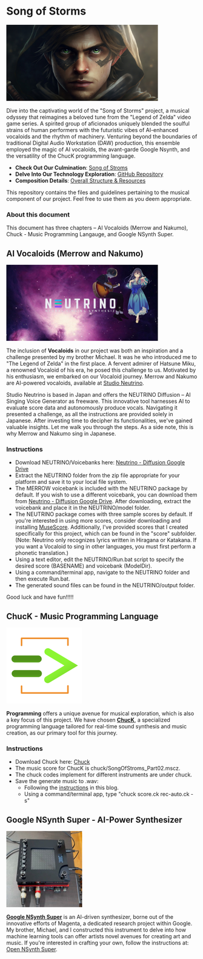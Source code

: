 # Song of Storms
[<img src="images/SongOfStorms_Link.jpeg" width="400" height="200">](https://youtu.be/WxbQ2BDVnvQ)

Dive into the captivating world of the "Song of Storms" project, a musical odyssey that reimagines a beloved tune from the "Legend of Zelda" video game series. A spirited group of aficionados uniquely blended the soulful strains of human performers with the futuristic vibes of AI-enhanced vocaloids and the rhythm of machinery. Venturing beyond the boundaries of traditional Digital Audio Workstation (DAW) production, this ensemble employed the magic of AI vocaloids, the avant-garde Google Nsynth, and the versatility of the ChucK programming language. 

- **Check Out Our Culmination**: [Song of Stroms](https://youtu.be/WxbQ2BDVnvQ)
- **Delve Into Our Technology Exploration**: [GitHub Repository](https://github.com/JeffreyLuo333/SongOfStorms)
- **Composition Details**: [Overall Structure & Resources](https://github.com/JeffreyLuo333/SongOfStorms/blob/main/SongOfStorms.pdf)

This repository contains the files and guidelines pertaining to the musical component of our project. Feel free to use them as you deem appropriate.

### About this document

This document has three chapters – AI Vocaloids (Merrow and Nakumo), Chuck - Music Programming Langauge, and Google NSynth Super.

## AI Vocaloids (Merrow and Nakumo)
[<img src="images/Vocaloids.jpg" width="400" height="200">](https://studio-neutrino.com/)

The inclusion of __Vocaloids__ in our project was both an inspiration and a challenge presented by my brother Michael. It was he who introduced me to "The Legend of Zelda" in the first place. A fervent admirer of Hatsune Miku, a renowned Vocaloid of his era, he posed this challenge to us. Motivated by his enthusiasm, we embarked on our Vocaloid journey.
Merrow and Nakumo are AI-powered vocaloids, available at [Studio Neutrino](https://studio-neutrino.com/).

Studio Neutrino is based in Japan and offers the NEUTRINO Diffusion – AI Singing Voice Generator as freeware. This innovative tool harnesses AI to evaluate score data and autonomously produce vocals. Navigating it presented a challenge, as all the instructions are provided solely in Japanese. After investing time to decipher its functionalities, we've gained valuable insights. Let me walk you through the steps. As a side note, this is why Merrow and Nakumo sing in Japanese.

### Instructions
- Download NEUTRINO/Voicebanks here: [Neutrino - Diffusion Google Drive](https://drive.google.com/drive/folders/1cDicMle0z0y6zRLbQp3dD2kI-Zn21YHC)
- Extract the NEUTRINO folder from the zip file appropriate for your platform and save it to your local file system. 
- The MERROW voicebank is included with the NEUTRINO package by default. If you wish to use a different voicebank, you can download them from [Neutrino - Diffusion Google Drive](https://drive.google.com/drive/folders/1cDicMle0z0y6zRLbQp3dD2kI-Zn21YHC). After downloading, extract the voicebank and place it in the NEUTRINO/model folder.
- The NEUTRINO package comes with three sample scores by default. If you're interested in using more scores, consider downloading and installing [MuseScore](https://musescore.com/dashboard). Additionally, I've provided scores that I created specifically for this project, which can be found in the "score" subfolder. (Note: Neutrino only recognizes lyrics written in Hiragana or Katakana. If you want a Vocaloid to sing in other languages, you must first perform a phonetic translation.)
- Using a text editor, edit the NEUTRINO/Run.bat script to specify the desired score (BASENAME) and voicebank (ModelDir).
- Using a command/terminal app, navigate to the NEUTRINO folder and then execute Run.bat.
- The generated sound files can be found in the NEUTRINO/output folder.

Good luck and have fun!!!!!

## ChucK - Music Programming Language
[<img src="images/chuck-logo2023w.png" width="200" height="200">](https://chuck.stanford.edu/)

__Programming__ offers a unique avenue for musical exploration, which is also a key focus of this project. We have chosen [__ChucK__](https://chuck.stanford.edu/), a specialized programming language tailored for real-time sound synthesis and music creation, as our primary tool for this journey.

### Instructions
- Download Chuck here: [Chuck](https://chuck.stanford.edu/)
- The music score for ChucK is chuck/SongOfStroms_Part02.mscz.
- The chuck codes implement for different instruments are under chuck.
- Save the generate music to .wav: 
  - Following the [instructions](http://learningchuck.blogspot.com/2012/05/saving-to-wav-files.html) in this blog.
  - Using a command/terminal app, type "chuck score.ck rec-auto.ck -s" 

## Google NSynth Super - AI-Power Synthesizer
[<img src="images/GoogleNSynth.jpg" width="200" height="200">](https://nsynthsuper.withgoogle.com/)

[__Google NSynth Super__](https://nsynthsuper.withgoogle.com/) is an AI-driven synthesizer, borne out of the innovative efforts of Magenta, a dedicated research project within Google. My brother, Michael, and I constructed this instrument to delve into how machine learning tools can offer artists novel avenues for creating art and music. If you're interested in crafting your own, follow the instructions at: [Open NSynth Super](https://github.com/googlecreativelab/open-nsynth-super).

